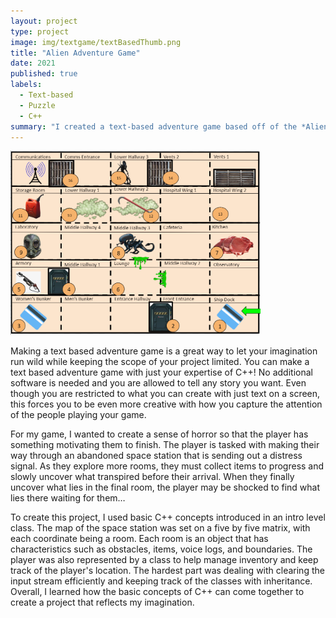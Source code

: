 ```yaml
---
layout: project
type: project
image: img/textgame/textBasedThumb.png
title: "Alien Adventure Game"
date: 2021
published: true
labels:
  - Text-based
  - Puzzle
  - C++
summary: "I created a text-based adventure game based off of the *Alien* series."
---
```


<div class="text-center p-4">
  <img width="400px" src="../img/textgame/textGameMapH.png" class="img-thumbnail" >
</div>

Making a text based adventure game is a great way to let your imagination run wild while keeping the scope of your project limited. You can make a text based adventure game with just your expertise of C++! No additional software is needed and you are allowed to tell any story you want. Even though you are restricted to what you can create with just text on a screen, this forces you to be even more creative with how you capture the attention of the people playing your game.

For my game, I wanted to create a sense of horror so that the player has something motivating them to finish. The player is tasked with making their way through an abandoned space station that is sending out a distress signal. As they explore more rooms, they must collect items to progress and slowly uncover what transpired before their arrival. When they finally uncover what lies in the final room, the player may be shocked to find what lies there waiting for them…

To create this project, I used basic C++ concepts introduced in an intro level class. The map of the space station was set on a five by five matrix, with each coordinate being a room. Each room is an object that has characteristics such as obstacles, items, voice logs, and boundaries. The player was also represented by a class to help manage inventory and keep track of the player's location. The hardest part was dealing with clearing the input stream efficiently and keeping track of the classes with inheritance. Overall, I learned how the basic concepts of C++ can come together to create a project that reflects my imagination.

